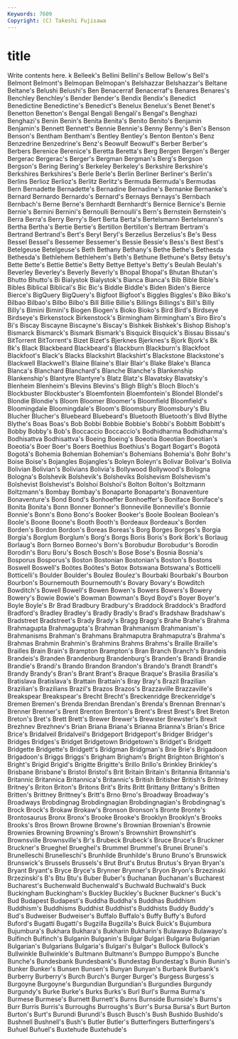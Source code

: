 ```yaml
---
Keywords: 7609 
Copyright: (C) Takeshi Fujisawa
---
```


# title

Write contents here.
k Belleek's Bellini Bellini's Bellow Bellow's Bell's Belmont
Belmont's Belmopan Belmopan's Belshazzar Belshazzar's Beltane Beltane's Belushi Belushi's Ben
Benacerraf Benacerraf's Benares Benares's Benchley Benchley's Bender Bender's Bendix Bendix's
Benedict Benedictine Benedictine's Benedict's Benelux Benelux's Benet Benet's Benetton Benetton's
Bengal Bengali Bengali's Bengal's Benghazi Benghazi's Benin Benin's Benita Benita's
Benito Benito's Benjamin Benjamin's Bennett Bennett's Bennie Bennie's Benny Benny's
Ben's Benson Benson's Bentham Bentham's Bentley Bentley's Benton Benton's Benz
Benzedrine Benzedrine's Benz's Beowulf Beowulf's Berber Berber's Berbers Berenice Berenice's
Beretta Beretta's Berg Bergen Bergen's Berger Bergerac Bergerac's Berger's Bergman
Bergman's Berg's Bergson Bergson's Bering Bering's Berkeley Berkeley's Berkshire Berkshire's
Berkshires Berkshires's Berle Berle's Berlin Berliner Berliner's Berlin's Berlins Berlioz
Berlioz's Berlitz Berlitz's Bermuda Bermuda's Bermudas Bern Bernadette Bernadette's Bernadine
Bernadine's Bernanke Bernanke's Bernard Bernardo Bernardo's Bernard's Bernays Bernays's Bernbach
Bernbach's Berne Berne's Bernhardt Bernhardt's Bernice Bernice's Bernie Bernie's Bernini
Bernini's Bernoulli Bernoulli's Bern's Bernstein Bernstein's Berra Berra's Berry Berry's
Bert Berta Berta's Bertelsmann Bertelsmann's Bertha Bertha's Bertie Bertie's Bertillon
Bertillon's Bertram Bertram's Bertrand Bertrand's Bert's Beryl Beryl's Berzelius Berzelius's
Be's Bess Bessel Bessel's Bessemer Bessemer's Bessie Bessie's Bess's Best
Best's Betelgeuse Betelgeuse's Beth Bethany Bethany's Bethe Bethe's Bethesda Bethesda's
Bethlehem Bethlehem's Beth's Bethune Bethune's Betsy Betsy's Bette Bette's Bettie
Bettie's Betty Bettye Bettye's Betty's Beulah Beulah's Beverley Beverley's Beverly
Beverly's Bhopal Bhopal's Bhutan Bhutan's Bhutto Bhutto's Bi Bialystok Bialystok's
Bianca Bianca's Bib Bible Bible's Bibles Biblical Biblical's Bic Bic's
Biddle Biddle's Biden Biden's Bierce Bierce's BigQuery BigQuery's Bigfoot Bigfoot's
Biggles Biggles's Biko Biko's Bilbao Bilbao's Bilbo Bilbo's Bill Billie
Billie's Billings Billings's Bill's Billy Billy's Bimini Bimini's Biogen Biogen's
Bioko Bioko's Bird Bird's Birdseye Birdseye's Birkenstock Birkenstock's Birmingham Birmingham's
Biro Biro's Bi's Biscay Biscayne Biscayne's Biscay's Bishkek Bishkek's Bishop
Bishop's Bismarck Bismarck's Bismark Bismark's Bisquick Bisquick's Bissau Bissau's BitTorrent
BitTorrent's Bizet Bizet's Bjerknes Bjerknes's Bjork Bjork's Bk Bk's Black
Blackbeard Blackbeard's Blackburn Blackburn's Blackfoot Blackfoot's Black's Blacks Blackshirt Blackshirt's
Blackstone Blackstone's Blackwell Blackwell's Blaine Blaine's Blair Blair's Blake Blake's
Blanca Blanca's Blanchard Blanchard's Blanche Blanche's Blankenship Blankenship's Blantyre Blantyre's
Blatz Blatz's Blavatsky Blavatsky's Blenheim Blenheim's Blevins Blevins's Bligh Bligh's
Bloch Bloch's Blockbuster Blockbuster's Bloemfontein Bloemfontein's Blondel Blondel's Blondie Blondie's
Bloom Bloomer Bloomer's Bloomfield Bloomfield's Bloomingdale Bloomingdale's Bloom's Bloomsbury Bloomsbury's
Blu Blucher Blucher's Bluebeard Bluebeard's Bluetooth Bluetooth's Blvd Blythe Blythe's
Boas Boas's Bob Bobbi Bobbie Bobbie's Bobbi's Bobbitt Bobbitt's Bobby
Bobby's Bob's Boccaccio Boccaccio's Bodhidharma Bodhidharma's Bodhisattva Bodhisattva's Boeing Boeing's
Boeotia Boeotian Boeotian's Boeotia's Boer Boer's Boers Boethius Boethius's Bogart
Bogart's Bogotá Bogotá's Bohemia Bohemian Bohemian's Bohemians Bohemia's Bohr Bohr's
Boise Boise's Bojangles Bojangles's Boleyn Boleyn's Bolivar Bolivar's Bolivia Bolivian
Bolivian's Bolivians Bolivia's Bollywood Bollywood's Bologna Bologna's Bolshevik Bolshevik's Bolsheviks
Bolshevism Bolshevism's Bolshevist Bolshevist's Bolshoi Bolshoi's Bolton Bolton's Boltzmann Boltzmann's
Bombay Bombay's Bonaparte Bonaparte's Bonaventure Bonaventure's Bond Bond's Bonhoeffer Bonhoeffer's
Boniface Boniface's Bonita Bonita's Bonn Bonner Bonner's Bonneville Bonneville's Bonnie
Bonnie's Bonn's Bono Bono's Booker Booker's Boole Boolean Boolean's Boole's
Boone Boone's Booth Booth's Bordeaux Bordeaux's Borden Borden's Bordon Bordon's
Boreas Boreas's Borg Borges Borges's Borgia Borgia's Borglum Borglum's Borg's
Borgs Boris Boris's Bork Bork's Borlaug Borlaug's Born Borneo Borneo's
Born's Borobudur Borobudur's Borodin Borodin's Boru Boru's Bosch Bosch's Bose
Bose's Bosnia Bosnia's Bosporus Bosporus's Boston Bostonian Bostonian's Boston's Bostons
Boswell Boswell's Boötes Boötes's Botox Botswana Botswana's Botticelli Botticelli's Boulder
Boulder's Boulez Boulez's Bourbaki Bourbaki's Bourbon Bourbon's Bournemouth Bournemouth's Bovary
Bovary's Bowditch Bowditch's Bowell Bowell's Bowen Bowen's Bowers Bowers's Bowery
Bowery's Bowie Bowie's Bowman Bowman's Boyd Boyd's Boyer Boyer's Boyle
Boyle's Br Brad Bradbury Bradbury's Braddock Braddock's Bradford Bradford's Bradley
Bradley's Bradly Bradly's Brad's Bradshaw Bradshaw's Bradstreet Bradstreet's Brady Brady's
Bragg Bragg's Brahe Brahe's Brahma Brahmagupta Brahmagupta's Brahman Brahmanism Brahmanism's
Brahmanisms Brahman's Brahmans Brahmaputra Brahmaputra's Brahma's Brahmas Brahmin Brahmin's Brahmins
Brahms Brahms's Braille Braille's Brailles Brain Brain's Brampton Brampton's Bran
Branch Branch's Brandeis Brandeis's Branden Brandenburg Brandenburg's Branden's Brandi Brandie
Brandie's Brandi's Brando Brandon Brandon's Brando's Brandt Brandt's Brandy Brandy's
Bran's Brant Brant's Braque Braque's Brasilia Brasilia's Bratislava Bratislava's Brattain
Brattain's Bray Bray's Brazil Brazilian Brazilian's Brazilians Brazil's Brazos Brazos's
Brazzaville Brazzaville's Breakspear Breakspear's Brecht Brecht's Breckenridge Breckenridge's Bremen Bremen's
Brenda Brendan Brendan's Brenda's Brennan Brennan's Brenner Brenner's Brent Brenton
Brenton's Brent's Brest Brest's Bret Breton Breton's Bret's Brett Brett's
Brewer Brewer's Brewster Brewster's Brexit Brezhnev Brezhnev's Brian Briana Briana's
Brianna Brianna's Brian's Brice Brice's Bridalveil Bridalveil's Bridgeport Bridgeport's Bridger
Bridger's Bridges Bridges's Bridget Bridgetown Bridgetown's Bridget's Bridgett Bridgette Bridgette's
Bridgett's Bridgman Bridgman's Brie Brie's Brigadoon Brigadoon's Briggs Briggs's Brigham
Brigham's Bright Brighton Brighton's Bright's Brigid Brigid's Brigitte Brigitte's Brillo
Brillo's Brinkley Brinkley's Brisbane Brisbane's Bristol Bristol's Brit Britain Britain's
Britannia Britannia's Britannic Britannica Britannica's Britannic's British Britisher British's Britney
Britney's Briton Briton's Britons Brit's Brits Britt Brittany Brittany's Britten
Britten's Brittney Brittney's Britt's Brno Brno's Broadway Broadway's Broadways Brobdingnag
Brobdingnagian Brobdingnagian's Brobdingnag's Brock Brock's Brokaw Brokaw's Bronson Bronson's Bronte
Bronte's Brontosaurus Bronx Bronx's Brooke Brooke's Brooklyn Brooklyn's Brooks Brooks's
Bros Brown Browne Browne's Brownian Brownian's Brownie Brownies Browning Browning's
Brown's Brownshirt Brownshirt's Brownsville Brownsville's Br's Brubeck Brubeck's Bruce Bruce's
Bruckner Bruckner's Brueghel Brueghel's Brummel Brummel's Brunei Brunei's Brunelleschi Brunelleschi's
Brunhilde Brunhilde's Bruno Bruno's Brunswick Brunswick's Brussels Brussels's Brut Brut's
Brutus Brutus's Bryan Bryan's Bryant Bryant's Bryce Bryce's Brynner Brynner's
Bryon Bryon's Brzezinski Brzezinski's B's Btu Btu's Buber Buber's Buchanan
Buchanan's Bucharest Bucharest's Buchenwald Buchenwald's Buchwald Buchwald's Buck Buckingham Buckingham's
Buckley Buckley's Buckner Buckner's Buck's Bud Budapest Budapest's Buddha Buddha's
Buddhas Buddhism Buddhism's Buddhisms Buddhist Buddhist's Buddhists Buddy Buddy's Bud's
Budweiser Budweiser's Buffalo Buffalo's Buffy Buffy's Buford Buford's Bugatti Bugatti's
Bugzilla Bugzilla's Buick Buick's Bujumbura Bujumbura's Bukhara Bukhara's Bukharin Bukharin's
Bulawayo Bulawayo's Bulfinch Bulfinch's Bulganin Bulganin's Bulgar Bulgari Bulgaria Bulgarian
Bulgarian's Bulgarians Bulgaria's Bulgari's Bulgar's Bullock Bullock's Bullwinkle Bullwinkle's Bultmann
Bultmann's Bumppo Bumppo's Bunche Bunche's Bundesbank Bundesbank's Bundestag Bundestag's Bunin
Bunin's Bunker Bunker's Bunsen Bunsen's Bunyan Bunyan's Burbank Burbank's Burberry
Burberry's Burch Burch's Burger Burger's Burgess Burgess's Burgoyne Burgoyne's Burgundian
Burgundian's Burgundies Burgundy Burgundy's Burke Burke's Burks Burks's Burl Burl's
Burma Burma's Burmese Burmese's Burnett Burnett's Burns Burnside Burnside's Burns's
Burr Burris Burris's Burroughs Burroughs's Burr's Bursa Bursa's Burt Burton
Burton's Burt's Burundi Burundi's Busch Busch's Bush Bushido Bushido's Bushnell
Bushnell's Bush's Butler Butler's Butterfingers Butterfingers's Buñuel Buñuel's Buxtehude Buxtehude's
